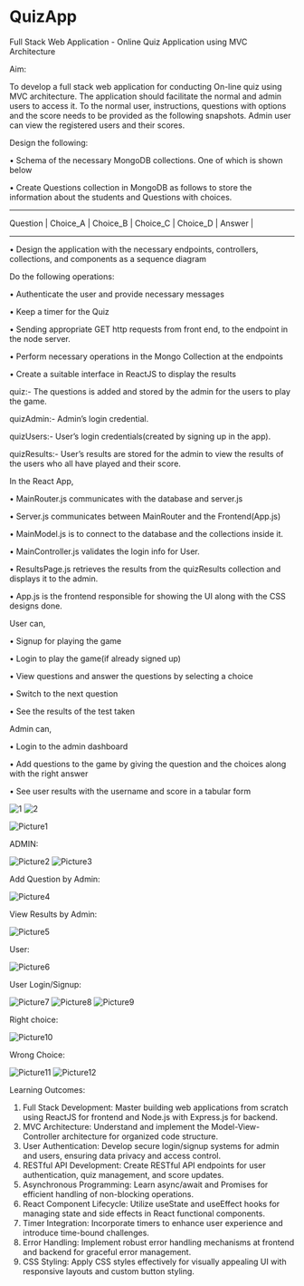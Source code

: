 # QuizApp
Full Stack Web Application - Online Quiz Application using MVC Architecture 

Aim:

   To develop a full stack web application for conducting On-line quiz using MVC architecture. The application should facilitate the normal and admin users to access it.  To the normal user, instructions, questions with options and the score needs to be provided as the following snapshots. Admin user can view the registered users and their scores. 

Design the following:

•	Schema of the necessary MongoDB collections. One of which is shown below

• Create Questions collection in MongoDB as follows to store the information about the students and Questions with choices.

____________________________________________________________________
Question |	Choice_A |	Choice_B |	Choice_C |	Choice_D |	Answer |
____________________________________________________________________


•	Design the application with the necessary endpoints, controllers, collections, and components as a sequence diagram

Do the following operations:

•	Authenticate the user and provide necessary messages

•	Keep a timer for the Quiz

•	Sending appropriate GET http requests from front end, to the endpoint in the node server.

•	Perform necessary operations in the Mongo Collection at the endpoints

•	Create a suitable interface in ReactJS to display the results

quiz:- The questions is added and stored by the admin for the users to play the game.

quizAdmin:- Admin’s login credential.

quizUsers:- User’s login credentials(created by signing up in the app).

quizResults:- User’s results are stored for the admin to view the results of the users who all have played and their score.

In the React App,

•	MainRouter.js communicates with the database and server.js

•	Server.js communicates between MainRouter and the Frontend(App.js)

•	MainModel.js is to connect to the database and the collections inside it.

•	MainController.js validates the login info for User.

•	ResultsPage.js retrieves the results from the quizResults collection and displays it to the admin.

•	App.js is the frontend responsible for showing the UI along with the CSS designs done.

User can,

•	Signup for playing the game

•	Login to play the game(if already signed up)

•	View questions and answer the questions by selecting a choice

•	Switch to the next question

•	See the results of the test taken

Admin can,

•	Login to the admin dashboard

•	Add questions to the game by giving the question and the choices along with the right answer

•	See user results with the username and score in a tabular form

![1](https://github.com/JAANUSSRI/QuizApp/assets/95457059/3da974db-4831-402f-a6a2-be5cfca5fec9)
![2](https://github.com/JAANUSSRI/QuizApp/assets/95457059/975eea0f-5b77-466a-baf1-9c25cda3166e)

![Picture1](https://github.com/JAANUSSRI/QuizApp/assets/95457059/c7e1a1cc-42c7-445c-849d-a3cd064c2395)

ADMIN:

![Picture2](https://github.com/JAANUSSRI/QuizApp/assets/95457059/b433a99b-398f-472b-9efd-3446c6a84c51)
![Picture3](https://github.com/JAANUSSRI/QuizApp/assets/95457059/444e9d9f-90e4-45b9-9e27-ab69b2dca5bc)

Add Question by Admin:

![Picture4](https://github.com/JAANUSSRI/QuizApp/assets/95457059/eaa66240-3870-4f10-a34b-5f2abe81716f)

View Results by Admin:

![Picture5](https://github.com/JAANUSSRI/QuizApp/assets/95457059/cf436d29-1c6e-445b-859e-073e1c460867)

User: 

![Picture6](https://github.com/JAANUSSRI/QuizApp/assets/95457059/f2c60082-74b0-4f95-891c-27d806cf5638)

User Login/Signup:

![Picture7](https://github.com/JAANUSSRI/QuizApp/assets/95457059/bc175f85-d50f-467a-a780-09548b07bafd)
![Picture8](https://github.com/JAANUSSRI/QuizApp/assets/95457059/8ba1762c-17b5-439e-8548-6025ebdc4dff)
![Picture9](https://github.com/JAANUSSRI/QuizApp/assets/95457059/8a6cb5c5-3fa1-43ec-86e3-ec7cd5808d1d)

Right choice:

![Picture10](https://github.com/JAANUSSRI/QuizApp/assets/95457059/0920aae3-b65c-43f9-8227-663a8b45483d)

Wrong Choice: 

![Picture11](https://github.com/JAANUSSRI/QuizApp/assets/95457059/f421cadd-df63-4deb-922d-247c3204736e)
![Picture12](https://github.com/JAANUSSRI/QuizApp/assets/95457059/34437fc5-52e0-4ee7-90ed-b56fa4eb3ad4)


Learning Outcomes:

1)	Full Stack Development: Master building web applications from scratch using ReactJS for frontend and Node.js with Express.js for backend.
2)	MVC Architecture: Understand and implement the Model-View-Controller architecture for organized code structure.
3)	User Authentication: Develop secure login/signup systems for admin and users, ensuring data privacy and access control.
4)	RESTful API Development: Create RESTful API endpoints for user authentication, quiz management, and score updates.
5)	Asynchronous Programming: Learn async/await and Promises for efficient handling of non-blocking operations.
6)	React Component Lifecycle: Utilize useState and useEffect hooks for managing state and side effects in React functional components.
7)	Timer Integration: Incorporate timers to enhance user experience and introduce time-bound challenges.
8)	Error Handling: Implement robust error handling mechanisms at frontend and backend for graceful error management.
9)	CSS Styling: Apply CSS styles effectively for visually appealing UI with responsive layouts and custom button styling.
